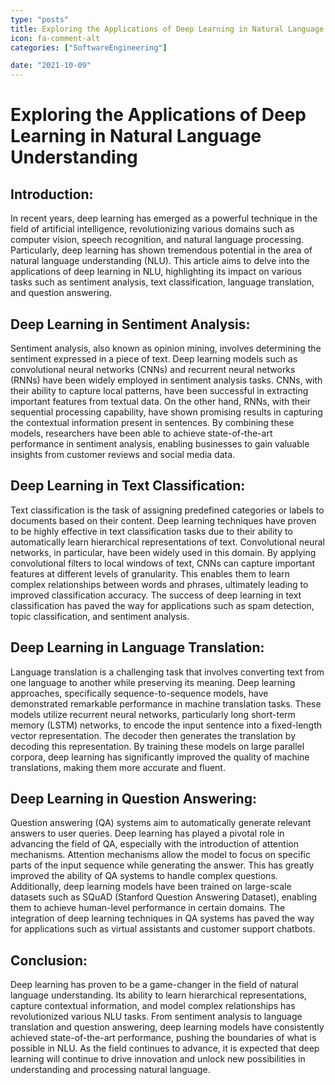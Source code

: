 ```yaml
---
type: "posts"
title: Exploring the Applications of Deep Learning in Natural Language Understanding
icon: fa-comment-alt
categories: ["SoftwareEngineering"]

date: "2021-10-09"
---
```




# Exploring the Applications of Deep Learning in Natural Language Understanding

## Introduction:
In recent years, deep learning has emerged as a powerful technique in the field of artificial intelligence, revolutionizing various domains such as computer vision, speech recognition, and natural language processing. Particularly, deep learning has shown tremendous potential in the area of natural language understanding (NLU). This article aims to delve into the applications of deep learning in NLU, highlighting its impact on various tasks such as sentiment analysis, text classification, language translation, and question answering.

## Deep Learning in Sentiment Analysis:
Sentiment analysis, also known as opinion mining, involves determining the sentiment expressed in a piece of text. Deep learning models such as convolutional neural networks (CNNs) and recurrent neural networks (RNNs) have been widely employed in sentiment analysis tasks. CNNs, with their ability to capture local patterns, have been successful in extracting important features from textual data. On the other hand, RNNs, with their sequential processing capability, have shown promising results in capturing the contextual information present in sentences. By combining these models, researchers have been able to achieve state-of-the-art performance in sentiment analysis, enabling businesses to gain valuable insights from customer reviews and social media data.

## Deep Learning in Text Classification:
Text classification is the task of assigning predefined categories or labels to documents based on their content. Deep learning techniques have proven to be highly effective in text classification tasks due to their ability to automatically learn hierarchical representations of text. Convolutional neural networks, in particular, have been widely used in this domain. By applying convolutional filters to local windows of text, CNNs can capture important features at different levels of granularity. This enables them to learn complex relationships between words and phrases, ultimately leading to improved classification accuracy. The success of deep learning in text classification has paved the way for applications such as spam detection, topic classification, and sentiment analysis.

## Deep Learning in Language Translation:
Language translation is a challenging task that involves converting text from one language to another while preserving its meaning. Deep learning approaches, specifically sequence-to-sequence models, have demonstrated remarkable performance in machine translation tasks. These models utilize recurrent neural networks, particularly long short-term memory (LSTM) networks, to encode the input sentence into a fixed-length vector representation. The decoder then generates the translation by decoding this representation. By training these models on large parallel corpora, deep learning has significantly improved the quality of machine translations, making them more accurate and fluent.

## Deep Learning in Question Answering:
Question answering (QA) systems aim to automatically generate relevant answers to user queries. Deep learning has played a pivotal role in advancing the field of QA, especially with the introduction of attention mechanisms. Attention mechanisms allow the model to focus on specific parts of the input sequence while generating the answer. This has greatly improved the ability of QA systems to handle complex questions. Additionally, deep learning models have been trained on large-scale datasets such as SQuAD (Stanford Question Answering Dataset), enabling them to achieve human-level performance in certain domains. The integration of deep learning techniques in QA systems has paved the way for applications such as virtual assistants and customer support chatbots.

## Conclusion:
Deep learning has proven to be a game-changer in the field of natural language understanding. Its ability to learn hierarchical representations, capture contextual information, and model complex relationships has revolutionized various NLU tasks. From sentiment analysis to language translation and question answering, deep learning models have consistently achieved state-of-the-art performance, pushing the boundaries of what is possible in NLU. As the field continues to advance, it is expected that deep learning will continue to drive innovation and unlock new possibilities in understanding and processing natural language.